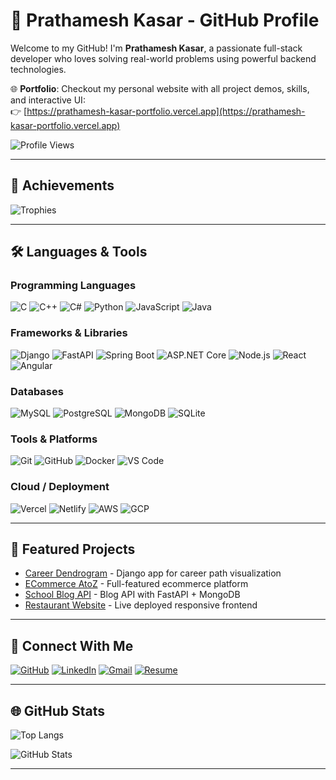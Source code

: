 # 🚀 Prathamesh Kasar - GitHub Profile

Welcome to my GitHub! I'm **Prathamesh Kasar**, a passionate full-stack developer who loves solving real-world problems using powerful backend technologies.

🌐 **Portfolio**:  Checkout my personal website with all project demos, skills, and interactive UI:  
👉 [https://prathamesh-kasar-portfolio.vercel.app](https://prathamesh-kasar-portfolio.vercel.app)


![Profile Views](https://komarev.com/ghpvc/?username=01Prathamesh&label=Profile%20views&color=0e75b6&style=flat)

---

## 🌟 Achievements

![Trophies](https://github-profile-trophy.vercel.app/?username=01Prathamesh&theme=algolia&v=999)

---

## 🛠️ Languages & Tools

### Programming Languages
![C](https://img.shields.io/badge/-C-00599C?style=flat-square&logo=c)
![C++](https://img.shields.io/badge/-C++-00599C?style=flat-square&logo=c%2B%2B)
![C#](https://img.shields.io/badge/-C%23-239120?style=flat-square&logo=c-sharp)
![Python](https://img.shields.io/badge/-Python-3776AB?style=flat-square&logo=python)
![JavaScript](https://img.shields.io/badge/-JavaScript-F7DF1E?style=flat-square&logo=javascript)
![Java](https://img.shields.io/badge/-Java-007396?style=flat-square&logo=java)

### Frameworks & Libraries
![Django](https://img.shields.io/badge/-Django-092E20?style=flat-square&logo=django)
![FastAPI](https://img.shields.io/badge/-FastAPI-009688?style=flat-square&logo=fastapi)
![Spring Boot](https://img.shields.io/badge/-Spring%20Boot-6DB33F?style=flat-square&logo=spring-boot)
![ASP.NET Core](https://img.shields.io/badge/ASP.NET%20Core-512BD4?style=flat-square&logo=.net)
![Node.js](https://img.shields.io/badge/-Node.js-339933?style=flat-square&logo=node.js)
![React](https://img.shields.io/badge/-React-61DAFB?style=flat-square&logo=react)
![Angular](https://img.shields.io/badge/-Angular-DD0031?style=flat-square&logo=angular)

### Databases
![MySQL](https://img.shields.io/badge/-MySQL-4479A1?style=flat-square&logo=mysql)
![PostgreSQL](https://img.shields.io/badge/-PostgreSQL-4169E1?style=flat-square&logo=postgresql)
![MongoDB](https://img.shields.io/badge/-MongoDB-47A248?style=flat-square&logo=mongodb)
![SQLite](https://img.shields.io/badge/-SQLite-003B57?style=flat-square&logo=sqlite)

### Tools & Platforms
![Git](https://img.shields.io/badge/-Git-F05032?style=flat-square&logo=git)
![GitHub](https://img.shields.io/badge/-GitHub-181717?style=flat-square&logo=github)
![Docker](https://img.shields.io/badge/-Docker-2496ED?style=flat-square&logo=docker)
![VS Code](https://img.shields.io/badge/-VS%20Code-007ACC?style=flat-square&logo=visual-studio-code)

### Cloud / Deployment
![Vercel](https://img.shields.io/badge/-Vercel-000000?style=flat-square&logo=vercel)
![Netlify](https://img.shields.io/badge/-Netlify-00C7B7?style=flat-square&logo=netlify)
![AWS](https://img.shields.io/badge/-AWS-232F3E?style=flat-square&logo=amazon-aws)
![GCP](https://img.shields.io/badge/-Google%20Cloud-4285F4?style=flat-square&logo=google-cloud)

---

## 🚀 Featured Projects

- [Career Dendrogram](https://github.com/01Prathamesh/Career_Dendrogram_Project) - Django app for career path visualization
- [ECommerce AtoZ](https://github.com/01Prathamesh/ECommerce_AtoZ) - Full-featured ecommerce platform
- [School Blog API](https://github.com/01Prathamesh/school_blog_API) - Blog API with FastAPI + MongoDB
- [Restaurant Website](https://github.com/01Prathamesh/restaurant-website) - Live deployed responsive frontend

---

## 👥 Connect With Me

[![GitHub](https://img.shields.io/badge/GitHub-181717?style=for-the-badge&logo=github&logoColor=white)](https://github.com/01Prathamesh)
[![LinkedIn](https://img.shields.io/badge/LinkedIn-0A66C2?style=for-the-badge&logo=linkedin&logoColor=white)](https://www.linkedin.com/in/prathamesh-kasar)
[![Gmail](https://img.shields.io/badge/Gmail-D14836?style=for-the-badge&logo=gmail&logoColor=white)](mailto:prathameshkasar.work@gmail.com)
[![Resume](https://img.shields.io/badge/Resume-008000?style=for-the-badge&logo=google-drive&logoColor=white)](https://drive.google.com/file/d/1frXb24ETZwmhmivNKtw8RIA8gzQIzYAz/view?usp=sharing)

---

## 🌐 GitHub Stats

![Top Langs](https://github-readme-stats.vercel.app/api/top-langs/?username=01Prathamesh&layout=compact&theme=tokyonight)

![GitHub Stats](https://github-readme-stats.vercel.app/api?username=01Prathamesh&show_icons=true&theme=radical)

<!-- Optional streak stats -->
<!--
![GitHub Streak](https://github-readme-streak-stats.herokuapp.com/?user=01Prathamesh&theme=radical)
-->

---
